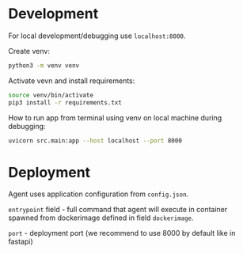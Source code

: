 # Development

For local development/debugging use `localhost:8000`.

Create venv:
```bash
python3 -m venv venv
```

Activate vevn and install requirements:
```bash
source venv/bin/activate
pip3 install -r requirements.txt
```

How to run app from terminal using venv on local machine during debugging:
```bash
uvicorn src.main:app --host localhost --port 8000
```

# Deployment

Agent uses application configuration from `config.json`. 

`entrypoint` field - full command that agent will execute in container spawned from dockerimage defined in field `dockerimage`.

`port` - deployment port (we recommend to use 8000 by default like in fastapi)
